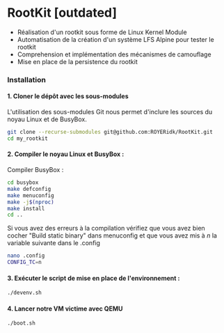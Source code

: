 # RootKit [outdated]

- Réalisation d'un rootkit sous forme de Linux Kernel Module
- Automatisation de la création d'un système LFS Alpine pour tester le rootkit
- Comprehension et implémentation des mécanismes de camouflage
- Mise en place de la persistence du rootkit

### Installation

#### 1. Cloner le dépôt avec les sous-modules

L'utilisation des sous-modules Git nous permet d'inclure les sources du noyau Linux et de BusyBox.
```bash
git clone --recurse-submodules git@github.com:ROYERidk/RootKit.git
cd my_rootkit
```

#### 2. Compiler le noyau Linux et BusyBox :

Compiler BusyBox :
```bash
cd busybox
make defconfig
make menuconfig
make -j$(nproc)
make install
cd ..
```
Si vous avez des erreurs à la compilation vérifiez que vous avez bien cocher "Build static binary" dans menuconfig et que vous avez mis à *n* la variable suivante dans le .config
```bash
nano .config
CONFIG_TC=n
```

#### 3. Exécuter le script de mise en place de l'environnement :
```bash
./devenv.sh
```

#### 4. Lancer notre VM victime avec QEMU
```bash
./boot.sh
```

